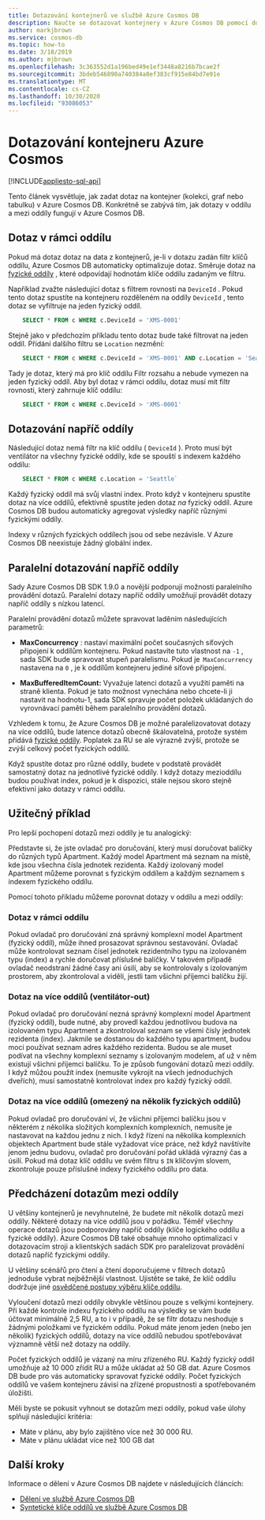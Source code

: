 ```yaml
---
title: Dotazování kontejnerů ve službě Azure Cosmos DB
description: Naučte se dotazovat kontejnery v Azure Cosmos DB pomocí dotazů v oddílu a mezi oddíly.
author: markjbrown
ms.service: cosmos-db
ms.topic: how-to
ms.date: 3/18/2019
ms.author: mjbrown
ms.openlocfilehash: 3c363552d1a196bed49e1ef3448a8216b7bcae2f
ms.sourcegitcommit: 3bdeb546890a740384a8ef383cf915e84bd7e91e
ms.translationtype: MT
ms.contentlocale: cs-CZ
ms.lasthandoff: 10/30/2020
ms.locfileid: "93086053"
---
```

# <a name="query-an-azure-cosmos-container"></a>Dotazování kontejneru Azure Cosmos
[!INCLUDE[appliesto-sql-api](includes/appliesto-sql-api.md)]

Tento článek vysvětluje, jak zadat dotaz na kontejner (kolekci, graf nebo tabulku) v Azure Cosmos DB. Konkrétně se zabývá tím, jak dotazy v oddílu a mezi oddíly fungují v Azure Cosmos DB.

## <a name="in-partition-query"></a>Dotaz v rámci oddílu

Pokud má dotaz dotaz na data z kontejnerů, je-li v dotazu zadán filtr klíčů oddílu, Azure Cosmos DB automaticky optimalizuje dotaz. Směruje dotaz na [fyzické oddíly](partitioning-overview.md#physical-partitions) , které odpovídají hodnotám klíče oddílu zadaným ve filtru.

Například zvažte následující dotaz s filtrem rovnosti na `DeviceId` . Pokud tento dotaz spustíte na kontejneru rozděleném na oddíly `DeviceId` , tento dotaz se vyfiltruje na jeden fyzický oddíl.

```sql
    SELECT * FROM c WHERE c.DeviceId = 'XMS-0001'
```

Stejně jako v předchozím příkladu tento dotaz bude také filtrovat na jeden oddíl. Přidání dalšího filtru se `Location` nezmění:

```sql
    SELECT * FROM c WHERE c.DeviceId = 'XMS-0001' AND c.Location = 'Seattle'
```

Tady je dotaz, který má pro klíč oddílu Filtr rozsahu a nebude vymezen na jeden fyzický oddíl. Aby byl dotaz v rámci oddílu, dotaz musí mít filtr rovnosti, který zahrnuje klíč oddílu:

```sql
    SELECT * FROM c WHERE c.DeviceId > 'XMS-0001'
```

## <a name="cross-partition-query"></a>Dotazování napříč oddíly

Následující dotaz nemá filtr na klíč oddílu ( `DeviceId` ). Proto musí být ventilátor na všechny fyzické oddíly, kde se spouští s indexem každého oddílu:

```sql
    SELECT * FROM c WHERE c.Location = 'Seattle`
```

Každý fyzický oddíl má svůj vlastní index. Proto když v kontejneru spustíte dotaz na více oddílů, efektivně spustíte jeden dotaz *na* fyzický oddíl. Azure Cosmos DB budou automaticky agregovat výsledky napříč různými fyzickými oddíly.

Indexy v různých fyzických oddílech jsou od sebe nezávisle. V Azure Cosmos DB neexistuje žádný globální index.

## <a name="parallel-cross-partition-query"></a>Paralelní dotazování napříč oddíly

Sady Azure Cosmos DB SDK 1.9.0 a novější podporují možnosti paralelního provádění dotazů. Paralelní dotazy napříč oddíly umožňují provádět dotazy napříč oddíly s nízkou latencí.

Paralelní provádění dotazů můžete spravovat laděním následujících parametrů:

- **MaxConcurrency** : nastaví maximální počet současných síťových připojení k oddílům kontejneru. Pokud nastavíte tuto vlastnost na `-1` , sada SDK bude spravovat stupeň paralelismu. Pokud je  `MaxConcurrency` nastavena na `0` , je k oddílům kontejneru jediné síťové připojení.

- **MaxBufferedItemCount:** Vyvažuje latenci dotazů a využití paměti na straně klienta. Pokud je tato možnost vynechána nebo chcete-li ji nastavit na hodnotu-1, sada SDK spravuje počet položek ukládaných do vyrovnávací paměti během paralelního provádění dotazů.

Vzhledem k tomu, že Azure Cosmos DB je možné paralelizovatovat dotazy na více oddílů, bude latence dotazů obecně škálovatelná, protože systém přidává [fyzické oddíly](partitioning-overview.md#physical-partitions). Poplatek za RU se ale výrazně zvýší, protože se zvýší celkový počet fyzických oddílů.

Když spustíte dotaz pro různé oddíly, budete v podstatě provádět samostatný dotaz na jednotlivé fyzické oddíly. I když dotazy mezioddílu budou používat index, pokud je k dispozici, stále nejsou skoro stejně efektivní jako dotazy v rámci oddílu.

## <a name="useful-example"></a>Užitečný příklad

Pro lepší pochopení dotazů mezi oddíly je tu analogický:

Představte si, že jste ovladač pro doručování, který musí doručovat balíčky do různých typů Apartment. Každý model Apartment má seznam na místě, kde jsou všechna čísla jednotek rezidenta. Každý izolovaný model Apartment můžeme porovnat s fyzickým oddílem a každým seznamem s indexem fyzického oddílu.

Pomocí tohoto příkladu můžeme porovnat dotazy v oddílu a mezi oddíly:

### <a name="in-partition-query"></a>Dotaz v rámci oddílu

Pokud ovladač pro doručování zná správný komplexní model Apartment (fyzický oddíl), může ihned prosazovat správnou sestavování. Ovladač může kontrolovat seznam čísel jednotek rezidentního typu na izolovaném typu (index) a rychle doručovat příslušné balíčky. V takovém případě ovladač neodstraní žádné časy ani úsilí, aby se kontrolovaly s izolovaným prostorem, aby zkontroloval a viděli, jestli tam všichni příjemci balíčku žijí.

### <a name="cross-partition-query-fan-out"></a>Dotaz na více oddílů (ventilátor-out)

Pokud ovladač pro doručování nezná správný komplexní model Apartment (fyzický oddíl), bude nutné, aby provedl každou jednotlivou budova na izolovaném typu Apartment a zkontroloval seznam se všemi čísly jednotek rezidenta (index). Jakmile se dostanou do každého typu apartment, budou moci používat seznam adres každého rezidenta. Budou se ale muset podívat na všechny komplexní seznamy s izolovaným modelem, ať už v něm existují všichni příjemci balíčku. To je způsob fungování dotazů mezi oddíly. I když můžou použít index (nemusíte vykrojit na všech jednoduchých dveřích), musí samostatně kontrolovat index pro každý fyzický oddíl.

### <a name="cross-partition-query-scoped-to-only-a-few-physical-partitions"></a>Dotaz na více oddílů (omezený na několik fyzických oddílů)

Pokud ovladač pro doručování ví, že všichni příjemci balíčku jsou v některém z několika složitých komplexních komplexních, nemusíte je nastavovat na každou jednu z nich. I když řízení na několika komplexních objektech Apartment bude stále vyžadovat více práce, než když navštívíte jenom jednu budovu, ovladač pro doručování pořád ukládá výrazný čas a úsilí. Pokud má dotaz klíč oddílu ve svém filtru s `IN` klíčovým slovem, zkontroluje pouze příslušné indexy fyzického oddílu pro data.

## <a name="avoiding-cross-partition-queries"></a>Předcházení dotazům mezi oddíly

U většiny kontejnerů je nevyhnutelné, že budete mít několik dotazů mezi oddíly. Některé dotazy na více oddílů jsou v pořádku. Téměř všechny operace dotazů jsou podporovány napříč oddíly (klíče logického oddílu a fyzické oddíly). Azure Cosmos DB také obsahuje mnoho optimalizací v dotazovacím stroji a klientských sadách SDK pro paralelizovat provádění dotazů napříč fyzickými oddíly.

U většiny scénářů pro čtení a čtení doporučujeme v filtrech dotazů jednoduše vybrat nejběžnější vlastnost. Ujistěte se také, že klíč oddílu dodržuje jiné [osvědčené postupy výběru klíče oddílu](partitioning-overview.md#choose-partitionkey).

Vyloučení dotazů mezi oddíly obvykle většinou pouze s velkými kontejnery. Při každé kontrole indexu fyzického oddílu na výsledky se vám bude účtovat minimálně 2,5 RU, a to i v případě, že se filtr dotazu neshoduje s žádnými položkami ve fyzickém oddílu. Pokud máte jenom jeden (nebo jen několik) fyzických oddílů, dotazy na více oddílů nebudou spotřebovávat významně větší než dotazy na oddíly.

Počet fyzických oddílů je vázaný na míru zřízeného RU. Každý fyzický oddíl umožňuje až 10 000 zřídit RU a může ukládat až 50 GB dat. Azure Cosmos DB bude pro vás automaticky spravovat fyzické oddíly. Počet fyzických oddílů ve vašem kontejneru závisí na zřízené propustnosti a spotřebovaném úložišti.

Měli byste se pokusit vyhnout se dotazům mezi oddíly, pokud vaše úlohy splňují následující kritéria:
- Máte v plánu, aby bylo zajištěno více než 30 000 RU.
- Máte v plánu ukládat více než 100 GB dat

## <a name="next-steps"></a>Další kroky

Informace o dělení v Azure Cosmos DB najdete v následujících článcích:

- [Dělení ve službě Azure Cosmos DB](partitioning-overview.md)
- [Syntetické klíče oddílů ve službě Azure Cosmos DB](synthetic-partition-keys.md)
